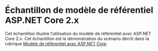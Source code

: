 # <a name="aspnet-core-repository-pattern-2x-sample"></a>Échantillon de modèle de référentiel ASP.NET Core 2.x

Cet échantillon illustre l’utilisation du modèle de référentiel avec ASP.NET Core 2.x. Cet échantillon est la démonstration du scénario décrit dans la rubrique [Modèle de référentiel avec ASP.NET Core](https://docs.microsoft.com/aspnet/core/fundamentals/repository-pattern).
